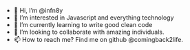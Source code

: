 - 👋 Hi, I’m @infn8y
- 👀 I’m interested in Javascript and everything technology
- 🌱 I’m currently learning to write good clean code
- 💞️ I’m looking to collaborate with amazing individuals.
- 📫 How to reach me? Find me on github @comingback2life.

<!---
infn8y/infn8y is a ✨ special ✨ repository because its `README.md` (this file) appears on your GitHub profile.
You can click the Preview link to take a look at your changes.
--->
